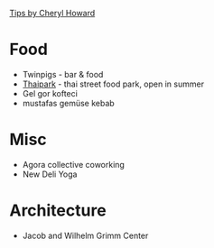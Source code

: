 [Tips by Cheryl Howard](http://cherylhoward.com/berlin/things-to-do-in-berlin/)

# Food

* Twinpigs - bar & food
* [Thaipark](http://www.thaipark.de/) - thai street food park, open in summer
* Gel gor kofteci
* mustafas gemüse kebab

# Misc

* Agora collective coworking
* New Deli Yoga

# Architecture

* Jacob and Wilhelm Grimm Center
